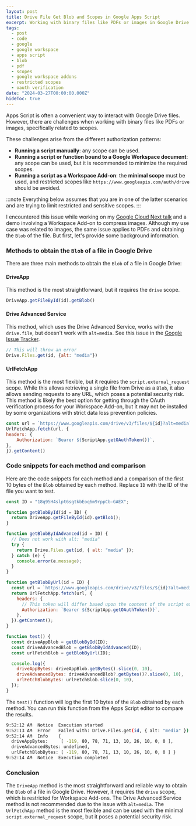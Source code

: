 ```yaml
---
layout: post
title: Drive File Get Blob and Scopes in Google Apps Script
excerpt: Working with binary files like PDFs or images in Google Drive with Google Apps Script can be a bit tricky due to scopes. Here is a comparison of the three main ways to get the Blob of a file in Google Drive and the scopes required.
tags:
  - post
  - code
  - google
  - google workspace
  - apps script
  - blob
  - pdf
  - scopes
  - google workspace addons
  - restricted scopes
  - oauth verification
date: "2024-03-27T00:00:00.000Z"
hideToc: true
---
```


Apps Script is often a convenient way to interact with Google Drive files. However, there are challenges when working with binary files like PDFs or images, specifically related to scopes.

These challenges arise from the different authorization patterns:

- **Running a script manually**: any scope can be used.
- **Running a script or function bound to a Google Workspace document**: any scope can be used, but it is recommended to minimize the required scopes.
- **Running a script as a Workspace Add-on**: the **minimal scope** must be used, and restricted scopes like `https://www.googleapis.com/auth/drive` should be avoided.

:::note
Everything below assumes that you are in one of the latter scenarios and are trying to limit restricted and sensitive scopes.
:::

I encountered this issue while working on my [Google Cloud Next talk](/posts/2024-google-next-talk-rust-python-apps-script) and a demo involving a Workspace Add-on to compress images. Although my use case was related to images, the same issue applies to PDFs and obtaining the `Blob` of the file. But first, let's provide some background information.

### Methods to obtain the `Blob` of a file in Google Drive

There are three main methods to obtain the `Blob` of a file in Google Drive:

#### DriveApp

This method is the most straightforward, but it requires the `drive` scope.

```js
DriveApp.getFileById(id).getBlob()
```

#### Drive Advanced Service

This method, which uses the Drive Advanced Service, works with the `drive.file`, but doesn't work with `alt=media`. See this issue in the [Google Issue Tracker](https://issuetracker.google.com/issues/149104685).

```js
// This will throw an error
Drive.Files.get(id, {alt: "media"}) 
```

#### UrlFetchApp

This method is the most flexible, but it requires the `script.external_request` scope. While this allows retrieving a single file from Drive as a `Blob`, it also allows sending requests to any URL, which poses a potential security risk. This method is likely the best option for getting through the OAuth verification process for your Workspace Add-on, but it may not be installed by some organizations with strict data loss prevention policies.

```js
const url = `https://www.googleapis.com/drive/v3/files/${id}?alt=media`;
UrlFetchApp.fetch(url, {
headers: {
    Authorization: `Bearer ${ScriptApp.getOAuthToken()}`,
},
}).getContent()
```

### Code snippets for each method and comparison

Here are the code snippets for each method and a comparison of the first 10 bytes of the `Blob` obtained by each method. Replace `ID` with the ID of the file you want to test.

```javascript
const ID = "18q95H4slpt6sgtkbEoq6m9rppCb-GAEX";

function getBlobById(id = ID) {
  return DriveApp.getFileById(id).getBlob();
}

function getBlobByIdAdvanced(id = ID) {
  // Does not work with alt: "media"
  try {
    return Drive.Files.get(id, { alt: "media" });
  } catch (e) {
    console.error(e.message);
  }
}

function getBlobByUrl(id = ID) {
  const url = `https://www.googleapis.com/drive/v3/files/${id}?alt=media`;
  return UrlFetchApp.fetch(url, {
    headers: {
      // This token will differ based upon the context of the script execution
      Authorization: `Bearer ${ScriptApp.getOAuthToken()}`,
    },
  }).getContent();
}

function test() {
  const driveAppBlob = getBlobById(ID);
  const driveAdvancedBlob = getBlobByIdAdvanced(ID);
  const urlFetchBlob = getBlobByUrl(ID);

  console.log({
    driveAppBytes: driveAppBlob.getBytes().slice(0, 10),
    driveAdvancedBytes: driveAdvancedBlob?.getBytes()?.slice(0, 10),
    urlFetchBlobBytes: urlFetchBlob.slice(0, 10),
  });
}
```

The `test()` function will log the first 10 bytes of the `Blob` obtained by each method. You can run this function from the Apps Script editor to compare the results.

```sh
9:52:12 AM	Notice	Execution started
9:52:13 AM	Error	Failed with: Drive.Files.get(id, { alt: "media" })
9:52:14 AM	Info	{
  driveAppBytes:     [ -119, 80, 78, 71, 13, 10, 26, 10, 0, 0 ],
  driveAdvancedBytes: undefined,
  urlFetchBlobBytes: [ -119, 80, 78, 71, 13, 10, 26, 10, 0, 0 ] }
9:52:14 AM	Notice	Execution completed
```

### Conclusion

The `DriveApp` method is the most straightforward and reliable way to obtain the `Blob` of a file in Google Drive. However, it requires the `drive` scope, which is restricted for Workspace Add-ons. The Drive Advanced Service method is not recommended due to the issue with `alt=media`. The `UrlFetchApp` method is the most flexible and can be used with the minimal `script.external_request` scope, but it poses a potential security risk.
